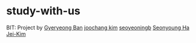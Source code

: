 # study-with-us

BIT: Project by [Gyeryeong Ban](https://github.com/gyeryeongban) [joochang kim](https://github.com/kimjoochang) [seoyeoningb](https://github.com/seoyeoningb) [Seonyoung Ha](https://github.com/SeonyoungHa) [Jei-Kim](https://github.com/Jei-Kim)
